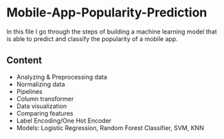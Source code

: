 # Mobile-App-Popularity-Prediction
In this file I go through the steps of building a machine learning model that is able to predict and classify the popularity of a mobile app.

## Content
- Analyzing & Preprocessing data
- Normalizing data
- Pipelines
- Column transformer
- Data visualization
- Comparing features
- Label Encoding/One Hot Encoder
- Models: Logistic Regression, Random Forest Classifier, SVM, KNN
